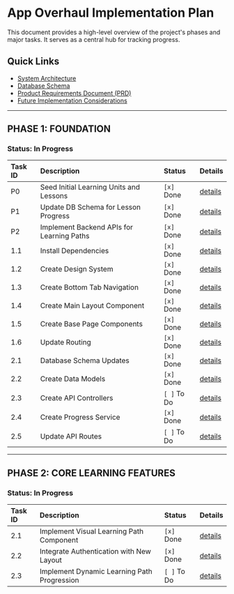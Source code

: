 # App Overhaul Implementation Plan

This document provides a high-level overview of the project's phases and major tasks. It serves as a central hub for tracking progress.

## Quick Links
- [System Architecture](./architecture/system_architecture.mermaid)
- [Database Schema](./architecture/database_schema.mermaid)
- [Product Requirements Document (PRD)](./language_learning_prd.md)
- [Future Implementation Considerations](./future_implementation_considerations.md)

---

## PHASE 1: FOUNDATION

### Status: In Progress

| Task ID | Description                                  | Status      | Details                               |
| :------ | :------------------------------------------- | :---------- | :------------------------------------ |
| P0      | Seed Initial Learning Units and Lessons      | `[x]` Done  | [details](./tasks/phase-2/P0-seed-data.md) |
| P1      | Update DB Schema for Lesson Progress         | `[x]` Done  | [details](./tasks/phase-2/P1-lesson-progress-schema.md) |
| P2      | Implement Backend APIs for Learning Paths    | `[x]` Done  | [details](./tasks/phase-2/P2-backend-api.md) |
| 1.1     | Install Dependencies                         | `[x]` Done  | [details](./tasks/phase-1/1-1-dependencies.md) |
| 1.2     | Create Design System                         | `[x]` Done  | [details](./tasks/phase-1/1-2-design-system.md) |
| 1.3     | Create Bottom Tab Navigation                 | `[x]` Done  | [details](./tasks/phase-1/1-3-bottom-nav.md) |
| 1.4     | Create Main Layout Component                 | `[x]` Done  | [details](./tasks/phase-1/1-4-main-layout.md) |
| 1.5     | Create Base Page Components                  | `[x]` Done  | [details](./tasks/phase-1/1-5-base-pages.md) |
| 1.6     | Update Routing                               | `[x]` Done  | [details](./tasks/phase-1/1-6-routing.md) |
| 2.1     | Database Schema Updates                      | `[x]` Done  | [details](./tasks/phase-1/2-1-db-schema.md) |
| 2.2     | Create Data Models                           | `[x]` Done  | [details](./tasks/phase-1/2-2-data-models.md) |
| 2.3     | Create API Controllers                       | `[ ]` To Do | [details](./tasks/phase-1/2-3-api-controllers.md) |
| 2.4     | Create Progress Service                      | `[x]` Done  | [details](./tasks/phase-1/2-4-progress-service.md) |
| 2.5     | Update API Routes                            | `[ ]` To Do | [details](./tasks/phase-1/2-5-api-routes.md) |

---

## PHASE 2: CORE LEARNING FEATURES

### Status: In Progress

| Task ID | Description                                  | Status      | Details                               |
| :------ | :------------------------------------------- | :---------- | :------------------------------------ |
| 2.1     | Implement Visual Learning Path Component     | `[x]` Done  | [details](./tasks/phase-2/2-1-visual-learning-path.md) |
| 2.2     | Integrate Authentication with New Layout     | `[x]` Done  | [details](./tasks/phase-2/2-2-auth-integration.md) |
| 2.3     | Implement Dynamic Learning Path Progression  | `[ ]` To Do | [details](./tasks/phase-2/2-3-dynamic-learning-path.md) |

